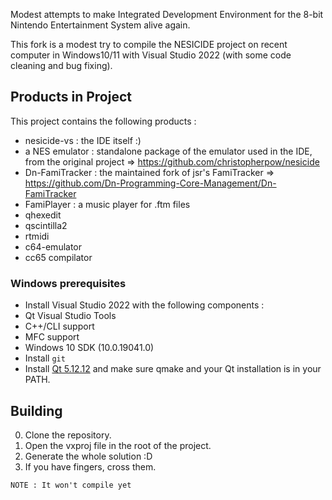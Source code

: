 Modest attempts to make Integrated Development Environment for the 8-bit Nintendo Entertainment System alive again. 

This fork is a modest try to compile the NESICIDE project on recent computer in Windows10/11 with Visual Studio 2022 (with some code cleaning and bug fixing).

## Products in Project

This project contains the following products :

* nesicide-vs : the IDE itself :)
* a NES emulator : standalone package of the emulator used in the IDE, from the original project => https://github.com/christopherpow/nesicide
* Dn-FamiTracker : the maintained fork of jsr's FamiTracker => https://github.com/Dn-Programming-Core-Management/Dn-FamiTracker
* FamiPlayer : a music player for .ftm files
* qhexedit
* qscintilla2
* rtmidi
* c64-emulator
* cc65 compilator

### Windows prerequisites

* Install Visual Studio 2022 with the following components :
* Qt Visual Studio Tools
* C++/CLI support
* MFC support
* Windows 10 SDK (10.0.19041.0)
* Install `git`
* Install [Qt 5.12.12](http://download.qt.io/archive/qt/5.12/5.12.12/) and make sure qmake and your Qt installation is in your PATH.


## Building

0. Clone the repository.
1. Open the vxproj file in the root of the project.
2. Generate the whole solution :D
3. If you have fingers, cross them.

`NOTE : It won't compile yet`






